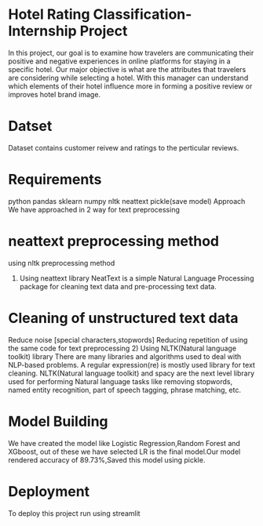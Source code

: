 # Hotel Rating Classification-Internship Project
In this project, our goal is to examine how travelers are communicating their positive and negative experiences in online platforms for staying in a specific hotel. Our major objective is what are the attributes that travelers are considering while selecting a hotel. With this manager can understand which elements of their hotel influence more in forming a positive review or improves hotel brand image.

# Datset
Dataset contains customer reivew and ratings to the perticular reviews.

# Requirements
python
pandas
sklearn
numpy
nltk
neattext
pickle(save model)
Approach
We have approached in 2 way for text preprocessing

# neattext preprocessing method
using nltk preprocessing method
1) Using neattext library
NeatText is a simple Natural Language Processing package for cleaning text data and pre-processing text data.

# Cleaning of unstructured text data
Reduce noise [special characters,stopwords]
Reducing repetition of using the same code for text preprocessing
2) Using NLTK(Natural language toolkit) library
There are many libraries and algorithms used to deal with NLP-based problems. A regular expression(re) is mostly used library for text cleaning. NLTK(Natural language toolkit) and spacy are the next level library used for performing Natural language tasks like removing stopwords, named entity recognition, part of speech tagging, phrase matching, etc.

# Model Building
We have created the model like Logistic Regression,Random Forest and XGboost, out of these we have selected LR is the final model.Our model rendered accuracy of 89.73%,Saved this model using pickle.

# Deployment
To deploy this project run using streamlit
